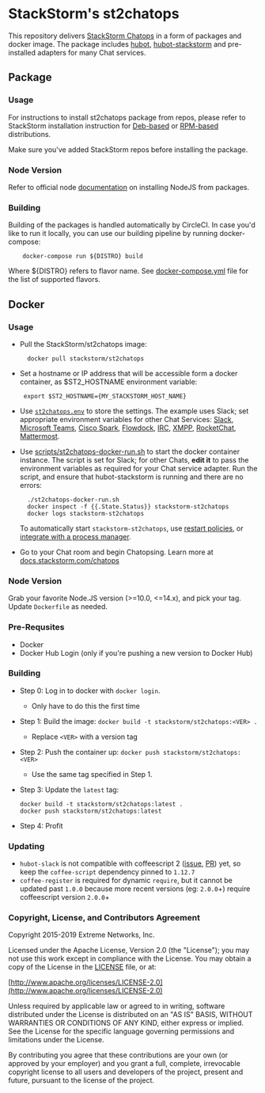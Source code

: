 # StackStorm's st2chatops

This repository delivers [StackStorm Chatops](https://docs.stackstorm.com/chatops) in a form of packages and docker image. The package includes [hubot](https://hubot.github.com/), [hubot-stackstorm](https://github.com/StackStorm/hubot-stackstorm)
and pre-installed adapters for many Chat services.

## Package

### Usage

For instructions to install st2chatops package from repos, please refer to StackStorm installation instruction for [Deb-based](https://docs.stackstorm.com/install/deb.html#setup-chatops) or [RPM-based](https://docs.stackstorm.com/install/rhel7.html#setup-chatops) distributions.

Make sure you've added StackStorm repos before installing the package.

### Node Version

Refer to official node [documentation](https://nodejs.org/en/download/package-manager/) on installing NodeJS from packages.

### Building

Building of the packages is handled automatically by CircleCI. In case you'd like to run it locally, you can use our building pipeline by running docker-compose:

        docker-compose run ${DISTRO} build

Where ${DISTRO} refers to flavor name. See [docker-compose.yml](docker-compose.yml) file for the list of supported flavors.

## Docker

### Usage

* Pull the StackStorm/st2chatops image:

        docker pull stackstorm/st2chatops

* Set a hostname or IP address that will be accessible form a docker container,
  as $ST2_HOSTNAME environment variable:

       export $ST2_HOSTNAME={MY_STACKSTORM_HOST_NAME}

* Use [`st2chatops.env`](st2chatops.env) to store the settings. The example uses Slack; set appropriate environment variables for other Chat Services:
[Slack](https://github.com/slackhq/hubot-slack),
[Microsoft Teams](https://github.com/Microsoft/BotFramework-Hubot),
[Cisco Spark](https://github.com/tonybaloney/hubot-spark),
[Flowdock](https://github.com/flowdock/hubot-flowdock),
[IRC](https://github.com/nandub/hubot-irc),
[XMPP](https://github.com/markstory/hubot-xmpp),
[RocketChat](https://www.github.com/RocketChat/hubot-rocketchat),
[Mattermost](https://github.com/loafoe/hubot-matteruser).


* Use [scripts/st2chatops-docker-run.sh](scripts/st2chatops-docker-run.sh) to start the docker container instance.
The script is set for Slack; for other Chats, **edit it** to pass the environment variables as required for your Chat service adapter.
Run the script, and ensure that hubot-stackstorm is running and there are no errors:

        ./st2chatops-docker-run.sh
        docker inspect -f {{.State.Status}} stackstorm-st2chatops
        docker logs stackstorm-st2chatops

  To automatically start `stackstorm-st2chatops`, use [restart policies](https://docs.docker.com/engine/reference/run/#restart-policies-restart>),
  or [integrate with a process manager](https://docs.docker.com/engine/admin/host_integration).

* Go to your Chat room and begin Chatopsing. Learn more at [docs.stackstorm.com/chatops](https://docs.stackstorm.com/chatops)

### Node Version

Grab your favorite Node.JS version (>=10.0, <=14.x), and pick your tag. Update `Dockerfile` as needed.

### Pre-Requsites

* Docker
* Docker Hub Login (only if you're pushing a new version to Docker Hub)

### Building

* Step 0: Log in to docker with `docker login`.
  * Only have to do this the first time
* Step 1: Build the image: `docker build -t stackstorm/st2chatops:<VER> .`
  * Replace `<VER>` with a version tag
* Step 2: Push the container up: `docker push stackstorm/st2chatops:<VER>`
  * Use the same tag specified in Step 1.
* Step 3: Update the `latest` tag:

  ```
  docker build -t stackstorm/st2chatops:latest .
  docker push stackstorm/st2chatops:latest
  ```

* Step 4: Profit

### Updating

* `hubot-slack` is not compatible with coffeescript 2 ([issue](https://github.com/slackapi/hubot-slack/issues/526), [PR](https://github.com/slackapi/hubot-slack/pull/528)) yet, so keep the `coffee-script` dependency pinned to `1.12.7`
* `coffee-register` is required for dynamic `require`, but it cannot be updated past `1.0.0` because more recent versions (eg: `2.0.0`+) require coffeescript version `2.0.0`+

### Copyright, License, and Contributors Agreement

Copyright 2015-2019 Extreme Networks, Inc.

Licensed under the Apache License, Version 2.0 (the "License"); you may not use this work except in compliance with the License. You may obtain a copy of the License in the [LICENSE](LICENSE) file, or at:

[http://www.apache.org/licenses/LICENSE-2.0](http://www.apache.org/licenses/LICENSE-2.0)

Unless required by applicable law or agreed to in writing, software distributed under the License is distributed on an "AS IS" BASIS, WITHOUT WARRANTIES OR CONDITIONS OF ANY KIND, either express or implied. See the License for the specific language governing permissions and limitations under the License.

By contributing you agree that these contributions are your own (or approved by your employer) and you grant a full, complete, irrevocable copyright license to all users and developers of the project, present and future, pursuant to the license of the project.
